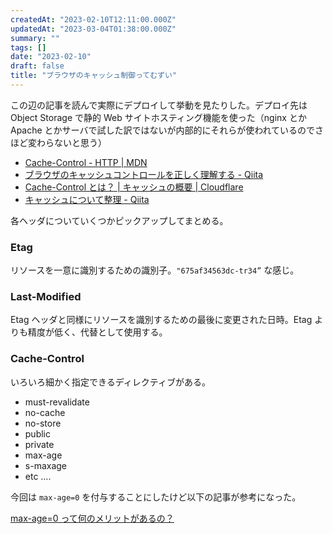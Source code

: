 ```yaml
---
createdAt: "2023-02-10T12:11:00.000Z"
updatedAt: "2023-03-04T01:38:00.000Z"
summary: ""
tags: []
date: "2023-02-10"
draft: false
title: "ブラウザのキャッシュ制御ってむずい"
---
```


この辺の記事を読んで実際にデプロイして挙動を見たりした。デプロイ先は Object Storage で静的 Web サイトホスティング機能を使った（nginx とか Apache とかサーバで試した訳ではないが内部的にそれらが使われているのでさほど変わらないと思う）

- [Cache\-Control \- HTTP \| MDN](https://developer.mozilla.org/ja/docs/Web/HTTP/Headers/Cache-Control)
- [ブラウザのキャッシュコントロールを正しく理解する \- Qiita](https://qiita.com/hkusu/items/d40aa8a70bacd2015dfa)
- [Cache\-Control とは？ \| キャッシュの概要 \| Cloudflare](https://www.cloudflare.com/ja-jp/learning/cdn/glossary/what-is-cache-control/)
- [キャッシュについて整理 \- Qiita](https://qiita.com/anchoor/items/2dc6ab8347c940ea4648)

各ヘッダについていくつかピックアップしてまとめる。

### Etag

リソースを一意に識別するための識別子。`"675af34563dc-tr34”` な感じ。

### Last-Modified

Etag ヘッダと同様にリソースを識別するための最後に変更された日時。Etag よりも精度が低く、代替として使用する。

### Cache-Control

いろいろ細かく指定できるディレクティブがある。

- must-revalidate
- no-cache
- no-store
- public
- private
- max-age
- s-maxage
- etc ….

今回は `max-age=0` を付与することにしたけど以下の記事が参考になった。

[max\-age=0 って何のメリットがあるの？](https://zenn.dev/praha/articles/1430a4100b2c8a)
